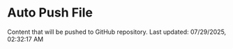 # Auto Push File

Content that will be pushed to GitHub repository.
Last updated: 07/29/2025, 02:32:17 AM